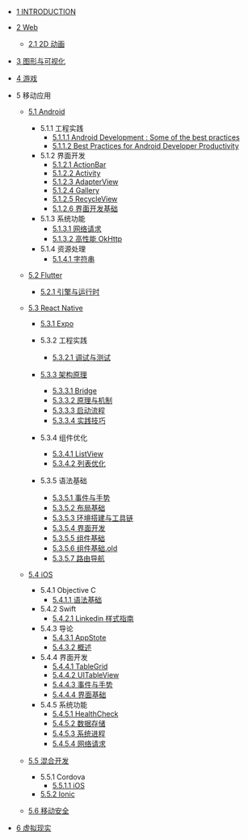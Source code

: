   - [1 INTRODUCTION](/INTRODUCTION.md)
  - [2 Web](/Web/README.md)
    - [2.1 2D 动画](/Web/2D%20动画/README.md)
      
  - [3 图形与可视化](/图形与可视化/README.md)
    
  - [4 游戏](/游戏/README.md)
    
  - 5 移动应用
    - [5.1 Android](/移动应用/Android/README.md)
      - 5.1.1 工程实践
        - [5.1.1.1 Android Development : Some of the best practices](/移动应用/Android/工程实践/Android%20Development%20:%20Some%20of%20the%20best%20practices.md)
        - [5.1.1.2 Best Practices for Android Developer Productivity](/移动应用/Android/工程实践/Best%20Practices%20for%20Android%20Developer%20Productivity.md)
      - 5.1.2 界面开发
        - [5.1.2.1 ActionBar](/移动应用/Android/界面开发/ActionBar.md)
        - [5.1.2.2 Activity](/移动应用/Android/界面开发/Activity.md)
        - [5.1.2.3 AdapterView](/移动应用/Android/界面开发/AdapterView.md)
        - [5.1.2.4 Gallery](/移动应用/Android/界面开发/Gallery.md)
        - [5.1.2.5 RecycleView](/移动应用/Android/界面开发/RecycleView.md)
        - [5.1.2.6 界面开发基础](/移动应用/Android/界面开发/界面开发基础.md)
      - 5.1.3 系统功能
        - [5.1.3.1 网络请求](/移动应用/Android/系统功能/网络请求.md)
        - [5.1.3.2 高性能 OkHttp](/移动应用/Android/系统功能/高性能%20OkHttp.md)
      - 5.1.4 资源处理
        - [5.1.4.1 字符串](/移动应用/Android/资源处理/字符串.md)
    - [5.2 Flutter](/移动应用/Flutter/README.md)
      - [5.2.1 引擎与运行时](/移动应用/Flutter/引擎与运行时/README.md)
        
    - [5.3 React Native](/移动应用/React%20Native/README.md)
      - [5.3.1 Expo](/移动应用/React%20Native/Expo/README.md)
        
      - 5.3.2 工程实践
        - [5.3.2.1 调试与测试](/移动应用/React%20Native/工程实践/调试与测试.md)
      - [5.3.3 架构原理](/移动应用/React%20Native/架构原理/README.md)
        - [5.3.3.1 Bridge](/移动应用/React%20Native/架构原理/Bridge.md)
        - [5.3.3.2 原理与机制](/移动应用/React%20Native/架构原理/原理与机制.md)
        - [5.3.3.3 启动流程](/移动应用/React%20Native/架构原理/启动流程.md)
        - [5.3.3.4 实践技巧](/移动应用/React%20Native/架构原理/实践技巧.md)
      - 5.3.4 组件优化
        - [5.3.4.1 ListView](/移动应用/React%20Native/组件优化/ListView.md)
        - [5.3.4.2 列表优化](/移动应用/React%20Native/组件优化/列表优化.md)
      - 5.3.5 语法基础
        - [5.3.5.1 事件与手势](/移动应用/React%20Native/语法基础/事件与手势.md)
        - [5.3.5.2 布局基础](/移动应用/React%20Native/语法基础/布局基础.md)
        - [5.3.5.3 环境搭建与工具链](/移动应用/React%20Native/语法基础/环境搭建与工具链.md)
        - [5.3.5.4 界面开发](/移动应用/React%20Native/语法基础/界面开发.md)
        - [5.3.5.5 组件基础](/移动应用/React%20Native/语法基础/组件基础.md)
        - [5.3.5.6 组件基础.old](/移动应用/React%20Native/语法基础/组件基础.old.md)
        - [5.3.5.7 路由导航](/移动应用/React%20Native/语法基础/路由导航.md)
    - [5.4 iOS](/移动应用/iOS/README.md)
      - 5.4.1 Objective C
        - [5.4.1.1 语法基础](/移动应用/iOS/Objective-C/语法基础.md)
      - 5.4.2 Swift
        - [5.4.2.1 Linkedin 样式指南](/移动应用/iOS/Swift/Linkedin%20样式指南.md)
      - 5.4.3 导论
        - [5.4.3.1 AppStote](/移动应用/iOS/导论/AppStote.md)
        - [5.4.3.2 概述](/移动应用/iOS/导论/概述.md)
      - 5.4.4 界面开发
        - [5.4.4.1 TableGrid](/移动应用/iOS/界面开发/TableGrid.md)
        - [5.4.4.2 UITableView](/移动应用/iOS/界面开发/UITableView.md)
        - [5.4.4.3 事件与手势](/移动应用/iOS/界面开发/事件与手势.md)
        - [5.4.4.4 界面基础](/移动应用/iOS/界面开发/界面基础.md)
      - 5.4.5 系统功能
        - [5.4.5.1 HealthCheck](/移动应用/iOS/系统功能/HealthCheck.md)
        - [5.4.5.2 数据存储](/移动应用/iOS/系统功能/数据存储.md)
        - [5.4.5.3 系统进程](/移动应用/iOS/系统功能/系统进程.md)
        - [5.4.5.4 网络请求](/移动应用/iOS/系统功能/网络请求.md)
    - [5.5 混合开发](/移动应用/混合开发/README.md)
      - 5.5.1 Cordova
        - [5.5.1.1 iOS](/移动应用/混合开发/Cordova/iOS.md)
      - [5.5.2 Ionic](/移动应用/混合开发/Ionic/README.md)
        
    - [5.6 移动安全](/移动应用/移动安全/README.md)
      
  - [6 虚拟现实](/虚拟现实/README.md)
    